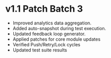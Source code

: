 # v1.1 Patch Batch 3

- Improved analytics data aggregation.
- Added auto-snapshot during test execution.
- Updated feedback loop generator.
- Applied patches for core module updates
- Verified Push/Retry/Lock cycles
- Updated test suite results